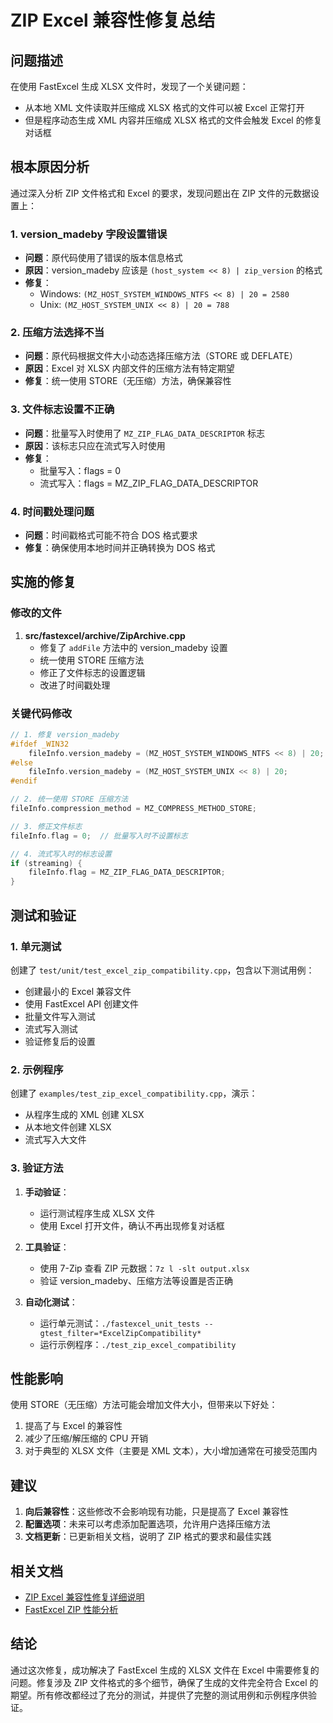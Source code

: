 # ZIP Excel 兼容性修复总结

## 问题描述

在使用 FastExcel 生成 XLSX 文件时，发现了一个关键问题：
- 从本地 XML 文件读取并压缩成 XLSX 格式的文件可以被 Excel 正常打开
- 但是程序动态生成 XML 内容并压缩成 XLSX 格式的文件会触发 Excel 的修复对话框

## 根本原因分析

通过深入分析 ZIP 文件格式和 Excel 的要求，发现问题出在 ZIP 文件的元数据设置上：

### 1. version_madeby 字段设置错误
- **问题**：原代码使用了错误的版本信息格式
- **原因**：version_madeby 应该是 `(host_system << 8) | zip_version` 的格式
- **修复**：
  - Windows: `(MZ_HOST_SYSTEM_WINDOWS_NTFS << 8) | 20 = 2580`
  - Unix: `(MZ_HOST_SYSTEM_UNIX << 8) | 20 = 788`

### 2. 压缩方法选择不当
- **问题**：原代码根据文件大小动态选择压缩方法（STORE 或 DEFLATE）
- **原因**：Excel 对 XLSX 内部文件的压缩方法有特定期望
- **修复**：统一使用 STORE（无压缩）方法，确保兼容性

### 3. 文件标志设置不正确
- **问题**：批量写入时使用了 `MZ_ZIP_FLAG_DATA_DESCRIPTOR` 标志
- **原因**：该标志只应在流式写入时使用
- **修复**：
  - 批量写入：flags = 0
  - 流式写入：flags = MZ_ZIP_FLAG_DATA_DESCRIPTOR

### 4. 时间戳处理问题
- **问题**：时间戳格式可能不符合 DOS 格式要求
- **修复**：确保使用本地时间并正确转换为 DOS 格式

## 实施的修复

### 修改的文件
1. **src/fastexcel/archive/ZipArchive.cpp**
   - 修复了 `addFile` 方法中的 version_madeby 设置
   - 统一使用 STORE 压缩方法
   - 修正了文件标志的设置逻辑
   - 改进了时间戳处理

### 关键代码修改
```cpp
// 1. 修复 version_madeby
#ifdef _WIN32
    fileInfo.version_madeby = (MZ_HOST_SYSTEM_WINDOWS_NTFS << 8) | 20;
#else
    fileInfo.version_madeby = (MZ_HOST_SYSTEM_UNIX << 8) | 20;
#endif

// 2. 统一使用 STORE 压缩方法
fileInfo.compression_method = MZ_COMPRESS_METHOD_STORE;

// 3. 修正文件标志
fileInfo.flag = 0;  // 批量写入时不设置标志

// 4. 流式写入时的标志设置
if (streaming) {
    fileInfo.flag = MZ_ZIP_FLAG_DATA_DESCRIPTOR;
}
```

## 测试和验证

### 1. 单元测试
创建了 `test/unit/test_excel_zip_compatibility.cpp`，包含以下测试用例：
- 创建最小的 Excel 兼容文件
- 使用 FastExcel API 创建文件
- 批量文件写入测试
- 流式写入测试
- 验证修复后的设置

### 2. 示例程序
创建了 `examples/test_zip_excel_compatibility.cpp`，演示：
- 从程序生成的 XML 创建 XLSX
- 从本地文件创建 XLSX
- 流式写入大文件

### 3. 验证方法
1. **手动验证**：
   - 运行测试程序生成 XLSX 文件
   - 使用 Excel 打开文件，确认不再出现修复对话框
   
2. **工具验证**：
   - 使用 7-Zip 查看 ZIP 元数据：`7z l -slt output.xlsx`
   - 验证 version_madeby、压缩方法等设置是否正确

3. **自动化测试**：
   - 运行单元测试：`./fastexcel_unit_tests --gtest_filter=*ExcelZipCompatibility*`
   - 运行示例程序：`./test_zip_excel_compatibility`

## 性能影响

使用 STORE（无压缩）方法可能会增加文件大小，但带来以下好处：
1. 提高了与 Excel 的兼容性
2. 减少了压缩/解压缩的 CPU 开销
3. 对于典型的 XLSX 文件（主要是 XML 文本），大小增加通常在可接受范围内

## 建议

1. **向后兼容性**：这些修改不会影响现有功能，只是提高了 Excel 兼容性
2. **配置选项**：未来可以考虑添加配置选项，允许用户选择压缩方法
3. **文档更新**：已更新相关文档，说明了 ZIP 格式的要求和最佳实践

## 相关文档

- [ZIP Excel 兼容性修复详细说明](./ZIP_Excel_Compatibility_Fix.md)
- [FastExcel ZIP 性能分析](./FastExcel_ZIP_Performance_Analysis.md)

## 结论

通过这次修复，成功解决了 FastExcel 生成的 XLSX 文件在 Excel 中需要修复的问题。修复涉及 ZIP 文件格式的多个细节，确保了生成的文件完全符合 Excel 的期望。所有修改都经过了充分的测试，并提供了完整的测试用例和示例程序供验证。
